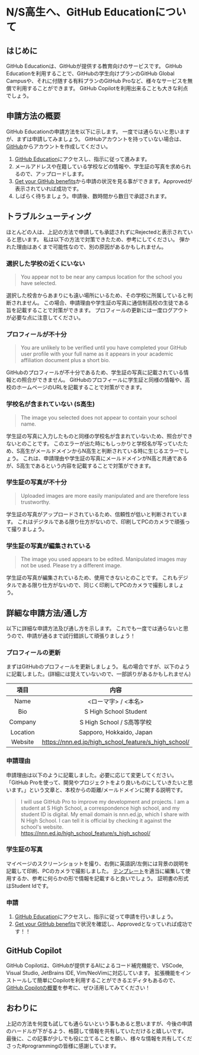 # N/S高生へ、GitHub Educationについて

## はじめに

GitHub Educationは、GitHubが提供する教育向けのサービスです。
GitHub Educationを利用することで、GitHubの学生向けプランのGitHub Global Campusや、それに付随する有料プランのGitHub Proなど、様々なサービスを無償で利用することができます。
GitHub Copilotを利用出来ることも大きな利点でしょう。

## 申請方法の概要

GitHub Educationの申請方法を以下に示します。
一度では通らないと思いますが、まずは申請してみましょう。
GitHubアカウントを持っていない場合は、[GitHub](https://github.com/)からアカウントを作成してください。

1. [GitHub Education](https://education.github.com/)にアクセスし、指示に従って進みます。
2. メールアドレスや在籍している学校などの情報や、学生証の写真を求められるので、アップロードします。
3. [Get your GitHub benefits](https://education.github.com/discount_requests/application)から申請の状況を見る事ができます。Approvedが表示されていれば成功です。
4. しばらく待ちましょう。申請後、数時間から数日で承認されます。

## トラブルシューティング

ほとんどの人は、上記の方法で申請しても承認されずにRejectedと表示されていると思います。
私は以下の方法で対策できたため、参考にしてください。
弾かれた理由はあくまで可能性なので、別の原因があるかもしれません。

### 選択した学校の近くにいない

> You appear not to be near any campus location for the school you have selected.

選択した校舎からあまりにも遠い場所にいるため、その学校に所属していると判断されません。
この場合、申請理由や学生証の写真に通信制高校の生徒である旨を記載することで対策ができます。
プロフィールの更新には一度ログアウトが必要な点に注意してください。

### プロフィールが不十分

> You are unlikely to be verified until you have completed your GitHub user profile with your full name as it appears in your academic affiliation document plus a short bio.

GitHubのプロフィールが不十分であるため、学生証の写真に記載されている情報との照合ができません。
GitHubのプロフィールに学生証と同様の情報や、高校のホームページのURLを記載することで対策ができます。

### 学校名が含まれていない (S高生)

> The image you selected does not appear to contain your school name.

学生証の写真に入力したものと同様の学校名が含まれていないため、照合ができないとのことです。
このエラーが出た時にもしっかりと学校名が写っていたため、S高生がメールドメインからN高生と判断されている時に生じるエラーでしょう。
これは、申請理由や学生証の写真にメールドメインがN高と共通であるが、S高生であるという内容を記載することで対策ができます。

### 学生証の写真が不十分

> Uploaded images are more easily manipulated and are therefore less trustworthy.

学生証の写真がアップロードされているため、信頼性が低いと判断されています。
これはデジタルである限り仕方がないので、印刷してPCのカメラで頑張って撮りましょう。

### 学生証の写真が編集されている

> The image you used appears to be edited. Manipulated images may not be used. Please try a different image.

学生証の写真が編集されているため、使用できないとのことです。
これもデジタルである限り仕方がないので、同じく印刷してPCのカメラで撮影しましょう。

## 詳細な申請方法/通し方

以下に詳細な申請方法及び通し方を示します。
これでも一度では通らないと思うので、申請が通るまで試行錯誤して頑張りましょう！

### プロフィールの更新

まずはGitHubのプロフィールを更新しましょう。
私の場合ですが、以下のように記載しました。(詳細には覚えていないので、一部誤りがあるかもしれません)

| 項目 | 内容 |
| :-: | :-: |
| Name | <ローマ字> / <本名> |
| Bio | S High School Student |
| Company | S High School / S高等学校 |
| Location | Sapporo, Hokkaido, Japan |
| Website | https://nnn.ed.jp/high_school_feature/s_high_school/ |

### 申請理由

申請理由は以下のように記載しました。必要に応じて変更してください。
「GitHub Proを使って、開発やプロジェクトをより良いものにしていきたいと思います。」という文章と、本校からの距離/メールドメインに関する説明です。

> I will use GitHub Pro to improve my development and projects.
> I am a student at S High School, a correspondence high school, and my student ID is digital.
> My email domain is nnn.ed.jp, which I share with N High School.
> I can tell it is official by checking it against the school's website.
> https://nnn.ed.jp/high_school_feature/s_high_school/

### 学生証の写真

マイページのスクリーンショットを撮り、右側に英語訳/左側には背景の説明を記載して印刷、PCのカメラで撮影しました。
[テンプレート](https://github.com/ifq7vj/github-education/blob/main/student_card.psd)を適当に編集して使用するか、参考に何らかの形で情報を記載すると良いでしょう。
証明書の形式はStudent Idです。

### 申請

1. [GitHub Education](https://education.github.com/)にアクセスし、指示に従って申請を行いましょう。
2. [Get your GitHub benefits](https://education.github.com/discount_requests/application)で状況を確認し、Approvedとなっていれば成功です！！

## GitHub Copilot

GitHub Copilotは、GitHubが提供するAIによるコード補完機能で、VSCode, Visual Studio, JetBrains IDE, Vim/NeoVimに対応しています。
拡張機能をインストールして簡単にCopilotを利用することができるエディタもあるので、[GitHub Copilotの概要](https://docs.github.com/ja/copilot/getting-started-with-github-copilot)を参考に、ぜひ活用してみてください！

## おわりに

上記の方法を何度も試しても通らないという事もあると思いますが、今後の申請のハードルが下がるよう、格闘して情報を共有していただけると嬉しいです。
最後に、この記事が少しでも役に立てることを願い、様々な情報を共有してくださった#programmingの皆様に感謝しています。
